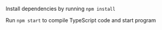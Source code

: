 Install dependencies by running `npm install`

Run `npm start` to compile TypeScript code and start program